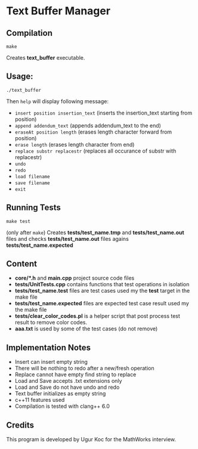 # Text Buffer Manager

## Compilation
`make`

Creates **text_buffer** executable.

## Usage: 
`./text_buffer`

Then `help` will display following message:

- `insert position insertion_text` (inserts the insertion_text starting from position)
- `append addendum_text` (appends addendum_text to the end)
- `eraseAt position length`  (erases length character forward from position)
- `erase length`  (erases length character from end)
- `replace substr replacestr` (replaces all occurance of substr with replacestr)
- `undo` 
- `redo` 
- `load filename`  
- `save filename`  
- `exit` 

## Running Tests
`make test`

(only after `make`)
Creates **tests/test_name.tmp** and **tests/test_name.out** files and checks **tests/test_name.out** files agains **tests/test_name.expected**

## Content

* **core/\*.h** and **main.cpp** project source code files
* **tests/UnitTests.cpp** contains functions that test operations in isolation
* **tests/test_name.test** files are test cases used my the **test** target in the make file
* **tests/test_name.expected** files are expected test case result used my the make file
* **tests/clear_color_codes.pl** is a helper script that post process test result to remove color codes.
* **aaa.txt** is used by some of the test cases (do not remove)

## Implementation Notes

- Insert can insert empty string
- There will be nothing to redo after a new/fresh operation
- Replace cannot have empty find string to replace
- Load and Save accepts .txt extensions only
- Load and Save do not have undo and redo
- Text buffer initializes as empty string
- c++11 features used
- Compilation is tested with clang++ 6.0

## Credits

This program is developed by Ugur Koc for the MathWorks interview.